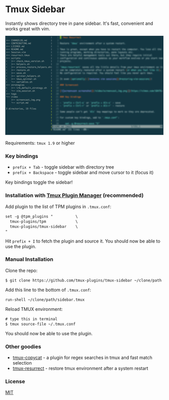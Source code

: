 # Tmux Sidebar

Instantly shows directory tree in pane sidebar. It's fast, convenient and works
great with vim.

![screenshot](/screenshot.gif)

Requirements: `tmux 1.9` or higher

### Key bindings

- `prefix + Tab` - toggle sidebar with directory tree
- `prefix + Backspace` - toggle sidebar and move cursor to it (focus it)

Key bindings toggle the sidebar!

### Installation with [Tmux Plugin Manager](https://github.com/tmux-plugins/tpm) (recommended)

Add plugin to the list of TPM plugins in `.tmux.conf`:

    set -g @tpm_plugins "          \
      tmux-plugins/tpm             \
      tmux-plugins/tmux-sidebar    \
    "

Hit `prefix + I` to fetch the plugin and source it. You should now be able to
use the plugin.

### Manual Installation

Clone the repo:

    $ git clone https://github.com/tmux-plugins/tmux-sidebar ~/clone/path

Add this line to the bottom of `.tmux.conf`:

    run-shell ~/clone/path/sidebar.tmux

Reload TMUX environment:

    # type this in terminal
    $ tmux source-file ~/.tmux.conf

You should now be able to use the plugin.

### Other goodies

- [tmux-copycat](https://github.com/tmux-plugins/tmux-copycat) - a plugin for
  regex searches in tmux and fast match selection
- [tmux-resurrect](https://github.com/tmux-plugins/tmux-resurrect) - restore
  tmux environment after a system restart

### License

[MIT](LICENSE.md)
